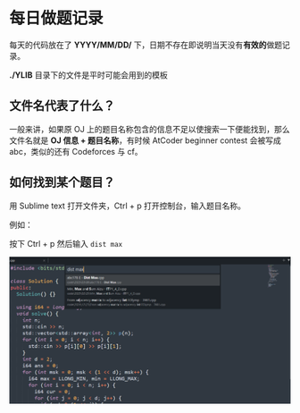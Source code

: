 # 每日做题记录

每天的代码放在了 **YYYY/MM/DD/** 下，日期不存在即说明当天没有**有效的**做题记录。

**./YLIB** 目录下的文件是平时可能会用到的模板

## 文件名代表了什么？

一般来讲，如果原 OJ 上的题目名称包含的信息不足以使搜索一下便能找到，那么文件名就是 **OJ 信息 + 题目名称**，有时候 AtCoder beginner contest 会被写成 abc，类似的还有 Codeforces 与 cf。

## 如何找到某个题目？

用 Sublime text 打开文件夹，Ctrl + p 打开控制台，输入题目名称。

例如：

按下 Ctrl + p 然后输入 `dist max`

![sample](./sample_screenshot.png)
